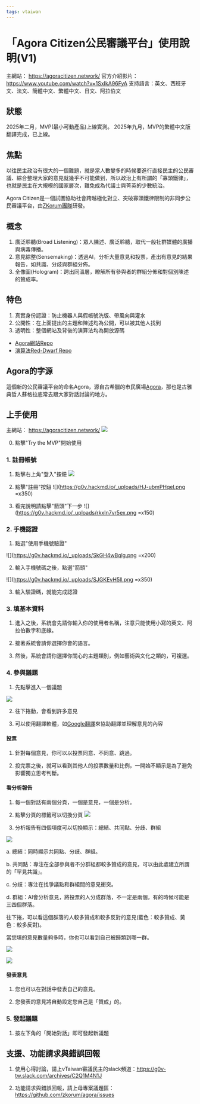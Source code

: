 ```yaml
---
tags: vtaiwan
---
```


# 「Agora Citizen公民審議平台」使用說明(V1)

主網站： https://agoracitizen.network/
官方介紹影片：https://www.youtube.com/watch?v=1SxIkA96FyA
支持語言：英文、西班牙文、法文、簡體中文、繁體中文、日文、阿拉伯文


## 狀態

2025年二月，MVP(最小可動產品)上線實測。
2025年九月，MVP的繁體中文版翻譯完成，已上線。


## 焦點

以往民主政治有很大的一個難題，就是當人數變多的時候要進行直接民主的公民審議、綜合整理大家的意見就幾乎不可能做到，所以政治上有所謂的「寡頭鐵律」，也就是民主在大規模的國家層次，難免成為代議士與菁英的少數統治。

Agora Citizen是一個試圖協助社會跨越極化對立、突破寡頭鐵律限制的非同步公民審議平台，由[ZKorum團隊]( https://github.com/zkorum)研發。


## 概念

1. 廣泛聆聽(Broad Listening)：眾人陳述、廣泛聆聽，取代一般社群媒體的廣播與病毒傳播。
3. 意見綜整(Sensemaking)：透過AI，分析大量意見和投票，產出有意見的結果報告，如共識、分歧與群組分佈。
5. 全像圖(Hologram)：跨出同溫層，瞭解所有參與者的群組分佈和對個別陳述的贊成率。

## 特色

1. 真實身份認證：防止機器人與假帳號洗版、帶風向與灌水
3. 公開性：在上面提出的主題和陳述均為公開，可以被其他人找到
4. 透明性：整個網站及背後的演算法均為開放源碼
* [Agora網站Repo](https://github.com/zkorum/agora)
* [演算法Red-Dwarf Repo](https://github.com/polis-community/red-dwarf)



## Agora的字源

這個新的公民審議平台的命名Agora，源自古希臘的市民廣場[Agora](
https://en.wikipedia.org/wiki/Agora?wprov=sfti1#Ancient_Agora_of_Athens)，那也是古雅典哲人蘇格拉底常去跟大家對話討論的地方。



## 上手使用


主網站： https://agoracitizen.network/
![](https://g0v.hackmd.io/_uploads/BydufvHcxg.png)

0. 點擊"Try the MVP"開始使用

### 1. 註冊帳號

1. 點擊右上角"登入"按鈕
![](https://g0v.hackmd.io/_uploads/Hyg0GDHcxx.png)


2. 點擊"註冊"按鈕
![](https://g0v.hackmd.io/_uploads/HJ-ubmPHqel.png =x350)

3. 看完說明請點擊"箭頭"下一步
![](https://g0v.hackmd.io/_uploads/rkxIn7vr5ex.png =x150)

### 2. 手機認證

1. 點選"使用手機號驗證"

![](https://g0v.hackmd.io/_uploads/SkGH4wBqlg.png =x200)


2. 輸入手機號碼之後，點選"箭頭"

![](https://g0v.hackmd.io/_uploads/SJGKEvH5ll.png =x350)

3. 輸入驗證碼，就能完成認證


### 3. 填基本資料

1. 進入之後，系統會先請你輸入你的使用者名稱，注意只能使用小寫的英文、阿拉伯數字和底線。

2. 接著系統會請你選擇你會的語言。

3. 然後，系統會請你選擇你關心的主題類別，例如藝術與文化之類的，可複選。

### 4. 參與議題

1. 先點擊進入一個議題

![](https://g0v.hackmd.io/_uploads/HJKbIvHqlx.png)

2. 往下捲動，會看到許多意見

3. 可以使用翻譯軟體，如[Google翻譯](https://translate.google.com/)來協助翻譯並理解意見的內容


#### 投票

1. 針對每個意見，你可以以投票同意、不同意、跳過。

2. 投完票之後，就可以看到其他人的投票數量和比例，一開始不顯示是為了避免影響獨立思考判斷。




#### 看分析報告

1. 每一個對話有兩個分頁，一個是意見，一個是分析。

2. 點擊分頁的標籤可以切換分頁
![](https://g0v.hackmd.io/_uploads/SknSwvHqll.png)

3. 分析報告有四個項度可以切換顯示：總結、共同點、分歧、群組

![](https://g0v.hackmd.io/_uploads/Bytavvrqge.png)

a. 總結：同時顯示共同點、分歧、群組。


b. 共同點：專注在全部參與者不分群組都較多贊成的意見，可以由此處建立所謂的「罕見共識」。

c. 分歧：專注在找爭議點和群組間的意見衝突。


d. 群組：AI會分析意見，將投票的人分成群落，不一定是兩個，有的時候可能是三四個群落。

往下捲，可以看這個群落的人較多贊成和較多反對的意見(藍色：較多贊成、黃色：較多反對)。

當您填的意見數量夠多時，你也可以看到自己被歸類到哪一群。


![](https://g0v.hackmd.io/_uploads/Hkem8uwSclg.png)


![](https://g0v.hackmd.io/_uploads/HJxSadvBqxe.png)


#### 發表意見


1. 您也可以在對話中發表自己的意見。

2. 您發表的意見將自動設定您自己是「贊成」的。


### 5. 發起議題

1. 按左下角的「開始對話」即可發起新議題



## 支援、功能請求與錯誤回報


1. 使用心得討論，請上vTaiwan審議民主的slack頻道：https://g0v-tw.slack.com/archives/C2Q1M4N1J

2. 功能請求與錯誤回報，請上母專案議題區：https://github.com/zkorum/agora/issues

